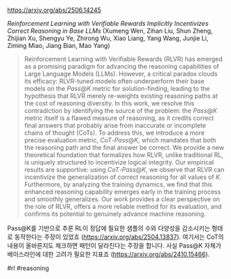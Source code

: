 https://arxiv.org/abs/2506.14245

*Reinforcement Learning with Verifiable Rewards Implicitly Incentivizes Correct Reasoning in Base LLMs* (Xumeng Wen, Zihan Liu, Shun Zheng, Zhijian Xu, Shengyu Ye, Zhirong Wu, Xiao Liang, Yang Wang, Junjie Li, Ziming Miao, Jiang Bian, Mao Yang)

> Reinforcement Learning with Verifiable Rewards (RLVR) has emerged as a promising paradigm for advancing the reasoning capabilities of Large Language Models (LLMs). However, a critical paradox clouds its efficacy: RLVR-tuned models often underperform their base models on the $Pass@K$ metric for solution-finding, leading to the hypothesis that RLVR merely re-weights existing reasoning paths at the cost of reasoning diversity. In this work, we resolve this contradiction by identifying the source of the problem: the $Pass@K$ metric itself is a flawed measure of reasoning, as it credits correct final answers that probably arise from inaccurate or incomplete chains of thought (CoTs). To address this, we introduce a more precise evaluation metric, $CoT$-$Pass@K$, which mandates that both the reasoning path and the final answer be correct. We provide a new theoretical foundation that formalizes how RLVR, unlike traditional RL, is uniquely structured to incentivize logical integrity. Our empirical results are supportive: using $CoT$-$Pass@K$, we observe that RLVR can incentivize the generalization of correct reasoning for all values of $K$. Furthermore, by analyzing the training dynamics, we find that this enhanced reasoning capability emerges early in the training process and smoothly generalizes. Our work provides a clear perspective on the role of RLVR, offers a more reliable method for its evaluation, and confirms its potential to genuinely advance machine reasoning.

Pass@K를 기반으로 추론 RL이 정답에 필요한 샘플의 수와 다양성을 감소시키는 형태로 동작한다는 주장이 있었죠 (https://arxiv.org/abs/2504.13837). 여기서는 CoT의 내용이 올바른지도 체크하면 패턴이 달라진다는 주장을 합니다. 사실 Pass@K 자체가 베이스라인에 대한 고려가 필요한 지표죠 (https://arxiv.org/abs/2410.15466).

#rl #reasoning 